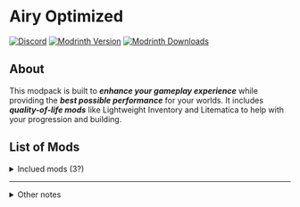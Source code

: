 # Airy Optimized

[![Discord](https://img.shields.io/discord/1164279966649819246?label=Discord&logo=discord&logoColor=white&style=for-the-badge)](https://discord.com/invite/88g7tCkBs9)
[![Modrinth Version](https://img.shields.io/modrinth/v/airy-optimized?label=Version&logo=modrinth&style=for-the-badge)](https://modrinth.com/modpack/airy-optimized)
[![Modrinth Downloads](https://img.shields.io/modrinth/dt/airy-optimized?label=Downloads&style=for-the-badge&logo=modrinth)](https://modrinth.com/modpack/airy-optimized)


## About

This modpack is built to **_enhance your gameplay experience_** while providing the _**best possible performance**_ for your worlds. It includes _**quality-of-life mods**_ like Lightweight Inventory and Litematica to help with your progression and building.

## List of Mods

<details>
<summary> Inclued mods (3?) </summary>
<ul>
	<li><a href="https://modrinth.com/mod/PRN43VSY">Animatica</a> by FoundationGames</li>
	<li><a href="https://modrinth.com/mod/EsAfCjCV">AppleSkin</a> by squeek502</li>
	<li><a href="https://modrinth.com/mod/lhGA9TYQ">Architectury</a> by shedaniel</li>
	<li><a href="https://modrinth.com/mod/n6PXGAoM">Better Statistics Screen</a> by TheCSDev</li>
	<li><a href="https://modrinth.com/mod/8shC1gFX">BetterF3</a> by cominixo, TreyRuffy</li>
	<li><a href="https://modrinth.com/mod/HAE5KvTA">Boxlib</a> by Boxadactle</li>
	<li><a href="https://modrinth.com/mod/89Wsn8GD">Capes</a> by Cael</li>
	<li><a href="https://modrinth.com/mod/3azQ6p0W">Cherished Worlds</a> by Illusive Soulworks</li>
	<li><a href="https://modrinth.com/mod/9s6osm5g">Cloth Config v19</a> by shedaniel</li>
	<li><a href="https://modrinth.com/mod/Wnxd13zP">Clumps</a> by Jared</li>
	<li><a href="https://modrinth.com/mod/x0SkO6LO">Day Count</a> by Intijir, original creator, MC Mods Pete, mcmods.pete@gmail.com</li>
	<li><a href="https://modrinth.com/mod/DX9ioka8">DebugKeybind</a> by Boxadactle</li>
	<li><a href="https://modrinth.com/mod/QwxR6Gcd">Debugify</a> by isXander</li>
	<li><a href="https://modrinth.com/mod/LQ3K71Q1">Dynamic FPS</a> by juliand665, LostLuma</li>
	<li><a href="https://modrinth.com/mod/4I1XuqiY">Entity Model Features</a> by Traben</li>
	<li><a href="https://modrinth.com/mod/BVzZfTc1">Entity Texture Features</a> by Traben</li>
	<li><a href="https://modrinth.com/mod/NNAgCjsB">EntityCulling</a> by tr7zw</li>
	<li><a href="https://modrinth.com/mod/P7dR8mSH">Fabric API</a> by FabricMC</li>
	<li><a href="https://modrinth.com/mod/Ha28R6CL">Fabric Language Kotlin</a> by FabricMC</li>
	<li><a href="https://modrinth.com/mod/WhbRG4iK">Falling Leaves</a> by Fourmisain, BrekiTomasson, RandomMcSomethin</li>
	<li><a href="https://modrinth.com/mod/uXXizFIs">FerriteCore</a> by malte0811</li>
	<li><a href="https://modrinth.com/mod/5ZwdcRci">ImmediatelyFast</a> by RK_01</li>
	<li><a href="https://modrinth.com/mod/YL57xq9U">Iris</a> by coderbot, IMS212, Justsnoopy30, FoundationGames</li>
	<li><a href="https://modrinth.com/mod/uLbm7CG6">Language Reload</a> by Jerozgen</li>
	<li><a href="https://modrinth.com/mod/JrrZfsph">Lightweight Inventory Sorting</a> by BorknBeans</li>
	<li><a href="https://modrinth.com/mod/yjvKidNM">Lighty</a> by andi_makes</li>
	<li><a href="https://modrinth.com/mod/bEpr0Arc">Litematica</a> by masa</li>
	<li><a href="https://modrinth.com/mod/3llatzyE">Litematica Printer</a> by aleksilassila</li>
	<li><a href="https://modrinth.com/mod/gvQqBUqZ">Lithium</a> by JellySquid, 2No2Name</li>
	<li><a href="https://modrinth.com/mod/GcWjdA9I">MaLiLib</a> by masa</li>
	<li><a href="https://modrinth.com/mod/mOgUt4GM">Mod Menu</a> by Prospector, haykam821, TerraformersMC</li>
	<li><a href="https://modrinth.com/mod/51shyZVL">More Culling</a> by FX - PR0CESS, 1Foxy2</li>
	<li><a href="https://modrinth.com/mod/aC3cM3Vq">Mouse Tweaks</a> by Ivan Molodetskikh (YaLTeR)</li>
	<li><a href="https://modrinth.com/mod/qQyHxfxd">No Chat Reports</a> by Aizistral</li>
	<li><a href="https://modrinth.com/mod/JuksLGBQ">OptiGUI</a> by opekope2</li>
	<li><a href="https://modrinth.com/mod/eXts2L7r">Placeholder API</a> by Patbox</li>
	<li><a href="https://modrinth.com/mod/Bh37bMuy">Reese's Sodium Options</a> by FlashyReese</li>
	<li><a href="https://modrinth.com/mod/2M01OLQq">Shulker Box Tooltip</a> by MisterPeModder</li>
	<li><a href="https://modrinth.com/mod/AANobbMI">Sodium</a> by JellySquid (jellysquid3)</li>
	<li><a href="https://modrinth.com/mod/PtjYWJkn">Sodium Extra</a> by FlashyReese</li>
	<li><a href="https://modrinth.com/mod/Eldc1g37">TCDCommons API</a> by TheCSDev</li>
	<li><a href="https://modrinth.com/mod/NcUtCpym">Xaero's World Map</a> by xaero96</li>
	<li><a href="https://modrinth.com/mod/1eAoo2KR">YetAnotherConfigLib</a> by isXander</li>
	<li><a href="https://modrinth.com/mod/w7ThoJFB">Zoomify</a> by isXander</li>
	<li><a href="https://modrinth.com/mod/l6YH9Als">spark</a> by Luck</li>
</ul>
</details>

---
<details>
  <summary> Other notes </summary>
  
  ### Versions
  
  The versions format is 0.x.y, where

-   the x is the MC Version taken, this value increases when MC updates.
-   the y indicates changes to the mod list, including additions, removals, and general updates.
-  Sometimes, there are 'alpha' and 'beta' versions. These are experimental and may contain bugs.
  
</details>





